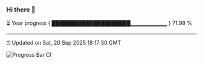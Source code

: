### Hi there 👋

⏳ Year progress { █████████████████████▁▁▁▁▁▁▁▁▁ } 71.99 %

---

⏰ Updated on Sat, 20 Sep 2025 18:17:30 GMT

![Progress Bar CI](https://github.com/liununu/liununu/workflows/Progress%20Bar%20CI/badge.svg)

